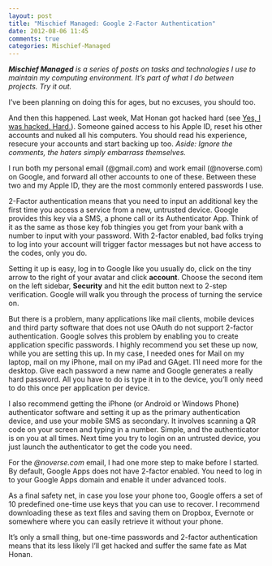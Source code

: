 ```yaml
---
layout: post
title: "Mischief Managed: Google 2-Factor Authentication"
date: 2012-08-06 11:45
comments: true
categories: Mischief-Managed
---
```


***Mischief Managed** is a series of posts on tasks and technologies I use to maintain my computing environment. It’s part of what I do between projects. Try it out.*

I’ve been planning on doing this for ages, but no excuses, you should too.

And then this happened. Last week, Mat Honan got hacked hard (see [Yes, I was hacked. Hard.](http://www.emptyage.com/post/28679875595/yes-i-was-hacked-hard)). Someone gained access to his Apple ID, reset his other accounts and nuked all his computers. You should read his experience, resecure your accounts and start backing up too. *Aside: Ignore the comments, the haters simply embarrass themselves.*

I run both my personal email (@gmail.com) and work email (@noverse.com) on Google, and forward all other accounts to one of these. Between these two and my Apple ID, they are the most commonly entered passwords I use.

2-Factor authentication means that you need to input an additional key the first time you access a service from a new, untrusted device. Google provides this key via a SMS, a phone call or its Authenticator App. Think of it as the same as those key fob thingies you get from your bank with a number to input with your password. With 2-factor enabled, bad folks trying to log into your account will trigger factor messages but not have access to the codes, only you do.

Setting it up is easy, log in to Google like you usually do, click on the tiny arrow to the right of your avatar and click **account**. Choose the second item on the left sidebar, **Security** and hit the edit button next to 2-step verification. Google will walk you through the process of turning the service on.

But there is a problem, many applications like mail clients, mobile devices and third party software that does not use OAuth do not support 2-factor authentication. Google solves this problem by enabling you to create application specific passwords. I highly recommend you set these up now, while you are setting this up. In my case, I needed ones for Mail on my laptop, mail on my iPhone, mail on my iPad and GAget. I’ll need more for the desktop. Give each password a new name and Google generates a really hard password. All you have to do is type it in to the device, you’ll only need to do this once per application per device.

I also recommend getting the iPhone (or Android or Windows Phone) authenticator software and setting it up as the primary authentication device, and use your mobile SMS as secondary. It involves scanning a QR code on your screen and typing in a number. Simple, and the authenticator is on you at all times. Next time you try to login on an untrusted device, you just launch the authenticator to get the code you need.

For the *@noverse.com* email, I had one more step to make before I started. By default, Google Apps does not have 2-factor enabled. You need to log in to your Google Apps domain and enable it under advanced tools.

As a final safety net, in case you lose your phone too, Google offers a set of 10 predefined one-time use keys that you can use to recover. I recommend downloading these as text files and saving them on Dropbox, Evernote or somewhere where you can easily retrieve it without your phone.

It’s only a small thing, but one-time passwords and 2-factor authentication means that its less likely I’ll get hacked and suffer the same fate as Mat Honan.

